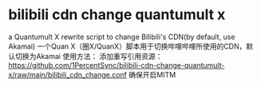 # bilibili cdn change quantumult x
 a Quantumult X rewrite script to change Bilibili's CDN(by default, use Akamai)
一个Quan X（圈X/QuanX）脚本用于切换哔哩哔哩所使用的CDN，默认切换为Akamai
使用方法：
添加重写引用资源：
https://github.com/1PercentSync/bilibili-cdn-change-quantumult-x/raw/main/bilibili_cdn_change.conf
确保开启MITM